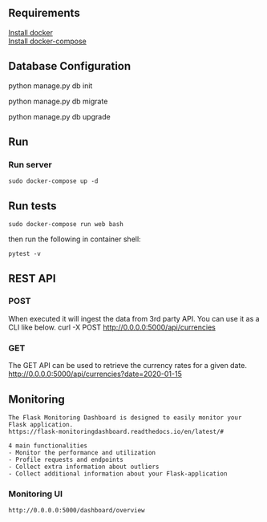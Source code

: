 ## Requirements

[Install docker](https://docs.docker.com/install/)   
[Install docker-compose](https://docs.docker.com/compose/install/)

## Database Configuration

python manage.py db init

python manage.py db migrate

python manage.py db upgrade


## Run

### Run server

    sudo docker-compose up -d


## Run tests

	sudo docker-compose run web bash

then run the following in container shell:

	pytest -v


## REST API 

### POST 
When executed it will ingest the data from 3rd party API. You can use it as a CLI like below.
    curl -X POST http://0.0.0.0:5000/api/currencies

### GET
The GET API can be used to retrieve the currency rates for a given date.
    http://0.0.0.0:5000/api/currencies?date=2020-01-15

## Monitoring

    The Flask Monitoring Dashboard is designed to easily monitor your Flask application.
    https://flask-monitoringdashboard.readthedocs.io/en/latest/#

    4 main functionalities
    - Monitor the performance and utilization
    - Profile requests and endpoints
    - Collect extra information about outliers
    - Collect additional information about your Flask-application

### Monitoring UI

    http://0.0.0.0:5000/dashboard/overview




